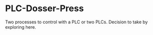 # PLC-Dosser-Press
Two processes to control with a PLC or two PLCs. Decision to take by exploring here. 
